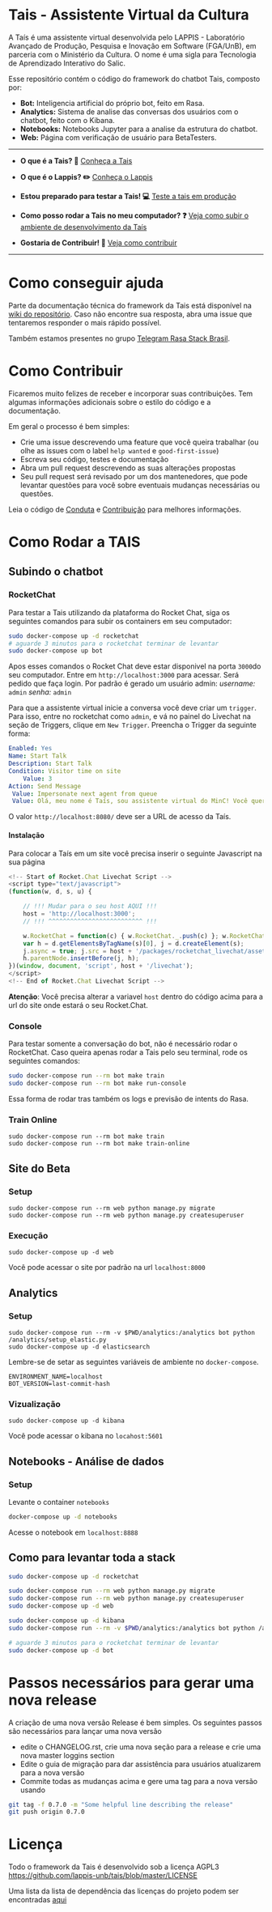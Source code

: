 # Tais - Assistente Virtual da Cultura
<!-- badges -->

A Taís é uma assistente virtual desenvolvida pelo LAPPIS - Laboratório Avançado de Produção, Pesquisa e Inovação em Software (FGA/UnB), em parceria com o Ministério da Cultura. O nome é uma sigla para Tecnologia de Aprendizado Interativo do Salic. 

Esse repositório contém o código do framework do chatbot Tais, composto por:
* **Bot:** Inteligencia artificial do próprio bot, feito em Rasa.
* **Analytics:** Sistema de analise das conversas dos usuários com o chatbot, feito com o Kibana.
* **Notebooks:** Notebooks Jupyter para a analise da estrutura do chatbot.
* **Web:** Página com verificação de usuário para BetaTesters.
---
<!-- Links uteis: -->
* **O que é a Tais? 🤔** [Conheça a Tais](https://github.com/lappis-unb/tais/wiki)

* **O que é o Lappis? ✏️** [Conheça o Lappis](https://lappis-unb.gitlab.io)

* **Estou preparado para testar a Tais! 💻** [Teste a tais em produção](http://rouanet.cultura.gov.br)

* **Como posso rodar a Tais no meu computador? ❓** [Veja como subir o ambiente de desenvolvimento da Taís](#Como-rodar-a-TAIS)

* **Gostaria de Contribuir! 🤗** [Veja como contribuir]()

---

# Como conseguir ajuda

Parte da documentação técnica do framework da Tais está disponível na [wiki do repositório](https://github.com/lappis-unb/tais/wiki). Caso não encontre sua resposta, abra uma issue que tentaremos responder o mais rápido possível.

Também estamos presentes no grupo [Telegram Rasa Stack Brasil](https://t.me/RasaBrasil).

# Como Contribuir

Ficaremos muito felizes de receber e incorporar suas contribuições. Tem algumas informações adicionais sobre o estilo do código e a documentação.

Em geral o processo é bem simples:

- Crie uma issue descrevendo uma feature  que você queira trabalhar (ou olhe as issues com o label `help wanted` e `good-first-issue`)
- Escreva seu código, testes e documentação 
- Abra um pull request descrevendo as suas alterações propostas
- Seu pull request será revisado por um dos mantenedores, que pode levantar questões para você sobre eventuais mudanças necessárias ou questões. 

Leia o código de [Conduta]() e [Contribuição]() para melhores informações.


# Como Rodar a TAIS

## Subindo o chatbot

### RocketChat
Para testar a Tais utilizando da plataforma do Rocket Chat, siga os seguintes comandos para subir os containers em seu computador:

```sh
sudo docker-compose up -d rocketchat
# aguarde 3 minutos para o rocketchat terminar de levantar
sudo docker-compose up bot
```

Apos esses comandos o Rocket Chat deve estar disponivel na porta `3000`do seu computador. Entre em `http://localhost:3000` para acessar. Será pedido que faça login. Por padrão é gerado um usuário admin:
*username:* `admin`
*senha:* `admin`

Para que a assistente virtual inicie a conversa você deve criar um `trigger`.
Para isso, entre no rocketchat como `admin`, e vá no painel do Livechat na
seção de Triggers, clique em `New Trigger`. Preencha o Trigger da seguinte forma:

```yaml
Enabled: Yes
Name: Start Talk
Description: Start Talk
Condition: Visitor time on site
    Value: 3
Action: Send Message
 Value: Impersonate next agent from queue
 Value: Olá, meu nome é Taís, sou assistente virtual do MinC! Você quer conversar sobre incentivo à cultura? 
```

O valor `http://localhost:8080/` deve ser a URL de acesso da Taís.

#### Instalação

Para colocar a Taís em um site você precisa inserir o seguinte Javascript na sua página

```js
<!-- Start of Rocket.Chat Livechat Script -->
<script type="text/javascript">
(function(w, d, s, u) {

    // !!! Mudar para o seu host AQUI !!!
    host = 'http://localhost:3000';
    // !!! ^^^^^^^^^^^^^^^^^^^^^^^^^^ !!!

    w.RocketChat = function(c) { w.RocketChat._.push(c) }; w.RocketChat._ = []; w.RocketChat.url = u;
    var h = d.getElementsByTagName(s)[0], j = d.createElement(s);
    j.async = true; j.src = host + '/packages/rocketchat_livechat/assets/rocketchat-livechat.min.js?_=201702160944';
    h.parentNode.insertBefore(j, h);
})(window, document, 'script', host + '/livechat');
</script>
<!-- End of Rocket.Chat Livechat Script -->
```

**Atenção**: Você precisa alterar a variavel `host` dentro do código acima para a url do site onde estará o seu Rocket.Chat.

### Console
Para testar somente a conversação do bot, não é necessário rodar o RocketChat. Caso queira apenas rodar a Tais pelo seu terminal, rode os seguintes comandos:

```sh
sudo docker-compose run --rm bot make train
sudo docker-compose run --rm bot make run-console
```

Essa forma de rodar tras também os logs e previsão de intents do Rasa.

### Train Online

```
sudo docker-compose run --rm bot make train
sudo docker-compose run --rm bot make train-online
```


## Site do Beta

### Setup

```
sudo docker-compose run --rm web python manage.py migrate
sudo docker-compose run --rm web python manage.py createsuperuser
```

### Execução

```
sudo docker-compose up -d web
```

Você pode acessar o site por padrão na url `localhost:8000`




## Analytics

### Setup

```
sudo docker-compose run --rm -v $PWD/analytics:/analytics bot python /analytics/setup_elastic.py
sudo docker-compose up -d elasticsearch
```

Lembre-se de setar as seguintes variáveis de ambiente no `docker-compose`.

```
ENVIRONMENT_NAME=localhost
BOT_VERSION=last-commit-hash
```

### Vizualização

```
sudo docker-compose up -d kibana
```

Você pode acessar o kibana no `locahost:5601`


## Notebooks - Análise de dados

### Setup

Levante o container `notebooks`

```sh
docker-compose up -d notebooks
```

Acesse o notebook em `localhost:8888`



## Como para levantar toda a stack

```sh
sudo docker-compose up -d rocketchat

sudo docker-compose run --rm web python manage.py migrate
sudo docker-compose run --rm web python manage.py createsuperuser
sudo docker-compose up -d web

sudo docker-compose up -d kibana
sudo docker-compose run --rm -v $PWD/analytics:/analytics bot python /analytics/setup_elastic.py

# aguarde 3 minutos para o rocketchat terminar de levantar
sudo docker-compose up -d bot
```


# Passos necessários para gerar uma nova release

A criação de uma nova versão Release é bem simples. Os seguintes passos são necessários para lançar uma nova versão

- edite o CHANGELOG.rst, crie uma nova seção para a release e crie uma nova master loggins section
- Edite o guia de migração para dar assistência para usuários atualizarem para a nova versão
- Commite todas as mudanças acima e gere uma tag para a nova versão usando

```sh
git tag -f 0.7.0 -m "Some helpful line describing the release"
git push origin 0.7.0
```


# Licença

Todo o framework da Tais é desenvolvido sob a licença AGPL3 https://github.com/lappis-unb/tais/blob/master/LICENSE

Uma lista da lista de dependência das licenças do projeto podem ser encontradas [aqui](https://github.com/lappis-unb/tais/network/dependencies)
